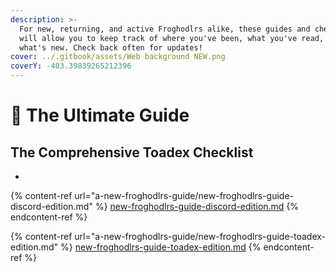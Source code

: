 ```yaml
---
description: >-
  For new, returning, and active Froghodlrs alike, these guides and checklist
  will allow you to keep track of where you've been, what you've read, and
  what's new. Check back often for updates!
cover: ../.gitbook/assets/Web background NEW.png
coverY: -403.39839265212396
---
```


# 🐸 The Ultimate Guide

## The Comprehensive Toadex Checklist

*

{% content-ref url="a-new-froghodlrs-guide/new-froghodlrs-guide-discord-edition.md" %}
[new-froghodlrs-guide-discord-edition.md](a-new-froghodlrs-guide/new-froghodlrs-guide-discord-edition.md)
{% endcontent-ref %}

{% content-ref url="a-new-froghodlrs-guide/new-froghodlrs-guide-toadex-edition.md" %}
[new-froghodlrs-guide-toadex-edition.md](a-new-froghodlrs-guide/new-froghodlrs-guide-toadex-edition.md)
{% endcontent-ref %}
